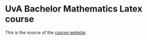 UvA Bachelor Mathematics Latex course
=====================================

This is the source of the [course website](http://uva-fnwi.github.io/LaTeX).
